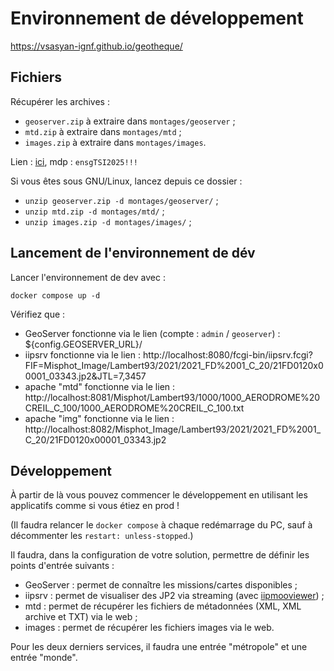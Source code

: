 # Environnement de développement

https://vsasyan-ignf.github.io/geotheque/

## Fichiers

Récupérer les archives :

- `geoserver.zip` à extraire dans `montages/geoserver` ;
- `mtd.zip` à extraire dans `montages/mtd` ;
- `images.zip` à extraire dans `montages/images`.

Lien : [ici](https://francetransfert.numerique.gouv.fr/download/download-info-public?enclosure=de8b65e2-116e-4a61-87b9-ce99efeacbcc&lang=fr), mdp : `ensgTSI2025!!!`

Si vous êtes sous GNU/Linux, lancez depuis ce dossier :

- `unzip geoserver.zip -d montages/geoserver/` ;
- `unzip mtd.zip -d montages/mtd/` ;
- `unzip images.zip -d montages/images/` ;

## Lancement de l'environnement de dév

Lancer l'environnement de dev avec :

```
docker compose up -d
```

Vérifiez que :

- GeoServer fonctionne via le lien (compte : `admin` / `geoserver`) : ${config.GEOSERVER_URL}/
- iipsrv fonctionne via le lien : http://localhost:8080/fcgi-bin/iipsrv.fcgi?FIF=Misphot_Image/Lambert93/2021/2021_FD%2001_C_20/21FD0120x00001_03343.jp2&JTL=7,3457
- apache "mtd" fonctionne via le lien : http://localhost:8081/Misphot/Lambert93/1000/1000_AERODROME%20CREIL_C_100/1000_AERODROME%20CREIL_C_100.txt
- apache "img" fonctionne via le lien : http://localhost:8082/Misphot_Image/Lambert93/2021/2021_FD%2001_C_20/21FD0120x00001_03343.jp2

## Développement

À partir de là vous pouvez commencer le développement en utilisant les applicatifs comme si vous étiez en prod !

(Il faudra relancer le `docker compose` à chaque redémarrage du PC, sauf à décommenter les `restart: unless-stopped`.)

Il faudra, dans la configuration de votre solution, permettre de définir les points d'entrée suivants :

- GeoServer : permet de connaître les missions/cartes disponibles ;
- iipsrv : permet de visualiser des JP2 via streaming (avec [iipmooviewer](https://github.com/ruven/iipmooviewer)) ;
- mtd : permet de récupérer les fichiers de métadonnées (XML, XML archive et TXT) via le web ;
- images : permet de récupérer les fichiers images via le web.

Pour les deux derniers services, il faudra une entrée "métropole" et une entrée "monde".
